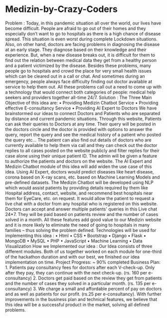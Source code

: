 # Medizin-by-Crazy-Coders
Problem : Today, in this pandemic situation all over the world, our lives have become difficult. People are afraid to go out of their homes and they especially don’t want to go to hospitals as there is a high chance of disease spread. This situation is even worst during complete Lockdown situations. Also, on other hand, doctors are facing problems in diagnosing the disease at an early stage. They diagnose based on their knowledge and their experience. But, when a new disease breaks out, it is difficult for them to find out the relation between medical data they get from a healthy person and a patient victimized by the disease. Besides these problems, many people go to hospitals and crowd the place for very small health issues which can be cleared out in a call or chat. And sometimes during an emergency, people always face difficulty finding out doctor available at service to help them out. All these problems call out a need to come up with a technology that would connect both categories of people: medical help seekers and providers together all-time 24/7.  Solution : The Three Main Objective of this idea are: • Providing Medizin Chatbot Service • Providing effective E-consultancy Service • Providing AI Expert to Doctors We have brainstormed our ideas to connect Doctors and Patients who are separated by distance and current pandemic situations. Through this website, Patients can ask their queries to Doctors at any time. Their query will be posted in the doctors circle and the doctor is provided with options to answer the query, report the query and see the medical history of a patient who posted the query etc... The patient can also find out details of doctors who are currently available to help them via call and they can check out the doctor replies to all cases posted on the website publicly and filter replies for their case alone using their unique patient ID. The admin will be given a feature to authorize the patients and doctors on the website.  The AI Expert and Medizin Chatbot module of this idea will add widen the use case of this idea. Using AI Expert, doctors would predict diseases like heart disease, corona based on X-ray scans, etc. based on Machine Learning Models and pre-defined datasets. The Medizin Chatbot will be developed using NLP which would assist patients by providing details required by them like Hospital address, contact, website, and recommend best hospitals near them for EyeCare, etc. on request. It would allow the patient to request a live chat with a doctor from any hospital who is registered on this website. Doctors can accept and answer multiple patients' queries in this Live chat 24*7. They will be paid based on patients review and the number of cases solved in a month. All these features add good value to our Medizin website and it is more likely to eliminate the need of going to hospitals in many families – thus solving the problem defined.  Technologies will be used for implementing this idea : • Html • CSS • Bootstrap • Django • Flask • MongoDB • MySQL • PHP • JavaScript • Machine Learning • Data Visualization  How we Implemented our idea : Our Idea consists of three different modules. Both of us together worked on each module for one-third of the hackathon duration and with our best, we finished our idea implementation on time.  Project Progress: ~ 90% completed  Business Plan: 1. Patients pay consultancy fees for doctors after each V-check-up. Only after they pay, they can continue with the next check-up. (rs. 160 per e-consultancy) 2. Doctors get paid based on the review they get from patients and the number of cases they solved in a particular month. (rs. 135 per e-consultancy) 3. We charge a small and affordable percent of pay on doctors and as well as patients for our profit. (rs.25 per e-consultancy).  With further improvements in the business plan and technical features, we believe that this idea will be a successful product in the market, solving all defined problems.

